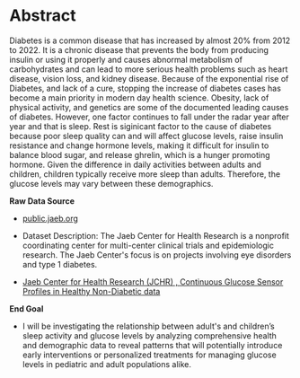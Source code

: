 # Abstract
Diabetes is a common disease that has increased by almost 20% from 2012 to 2022. It is a chronic disease that prevents the body from producing insulin or using it properly and causes abnormal metabolism of carbohydrates and can lead to more serious health problems such as heart disease, vision loss, and kidney disease. Because of the exponential rise of Diabetes, and lack of a cure, stopping the increase of diabetes cases has become a main priority in modern day health science. Obesity, lack of physical activity, and genetics are some of the documented leading causes of diabetes. However, one factor continues to fall under the radar year after year and that is sleep. Rest is siginicant factor to the cause of diabetes because poor sleep quality can and will affect glucose levels, raise insulin resistance and change hormone levels, making it difficult for insulin to balance blood sugar, and release ghrelin, which is a hunger promoting hormone. Given the difference in daily activities between adults and children, children typically receive more sleep than adults. Therefore, the glucose levels may vary between these demographics.

**Raw Data Source**

* [public.jaeb.org](https://public.jaeb.org/dataset/593)

* Dataset Description: The Jaeb Center for Health Research is a nonprofit coordinating center for multi-center clinical trials and epidemiologic research. The Jaeb Center's focus is on projects involving eye disorders and type 1 diabetes.

* [Jaeb Center for Health Research (JCHR) , Continuous Glucose Sensor Profiles in Healthy Non-Diabetic data](https://view.officeapps.live.com/op/view.aspx?src=https%3A%2F%2Fcdn-uploads.piazza.com%2Fpaste%2Fm0futba6ehw2gs%2Fd8c0edc4dfbceef203ebb0a16b4f0c1be7016b47ae75c810f71b642194471d0a%2FCS_620_-_Dataset_-_Shawn_Bryant.xlsx&wdOrigin=BROWSELINK)


**End Goal**

*   I will be investigating the relationship between adult's and children’s sleep activity and glucose levels by analyzing comprehensive health and demographic data to reveal patterns that will potentially introduce early interventions or personalized treatments for managing glucose levels in pediatric and adult populations alike.
